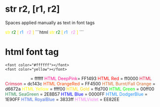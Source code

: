 # str r2, [r1, r2] 
Spaces applied manually as text in font tags

<html>
<font color="yellow">str </font>
<font color="green">r2 </font>
<font color="gold">[</font>
<font color="dodgerblue">r1</font>
<font color="#FFFFFF">, </font>
<font color="violet">r2</font>
<font color="gold">]</font>
</html>
```html
<html>
<font color="yellow">str </font>
<font color="green">r2 </font>
<font color="gold">[</font>
<font color="dodgerblue">r1</font>
<font color="#FFFFFF">, </font>
<font color="violet">r2</font>
<font color="gold">]</font>
</html>
```

# html font tag
```
<font color="#ffffff"></font>
<font color="yellow"></font>
```
<font color="#FFFFFF">HTMLWhite</font> = ffffff
<font color="#FF1493">HTML DeepPink</font>= FF1493
<font color="#ff0000">HTML Red</font> = ff0000
<font color="#dc143c">HTML Crimson</font> = dc143c
<font color="#FF4500">HTML OrangeRed</font> = FF4500
<font color="#d6672a">HTML Burnt/Fall Orange</font> = d6672a
<font color="#ffff00">HTML Yellow</font> = ffff00
<font color="#ffd700">HTML Gold</font> = ffd700
<font color="#00ff00">HTML Green</font> = 00ff00
<font color="#2E8B57">HTML SeaGreen</font> = 2E8B57
<font color="#0000FF">HTML Blue</font> = 0000FF
<font color="#1E90FF">HTML DodgerBlue</font> = 1E90FF
<font color="#4169e1">HTML RoyalBlue</font> = 3833ff
<font color="#EE82EE">HTMLViolet</font> = EE82EE
